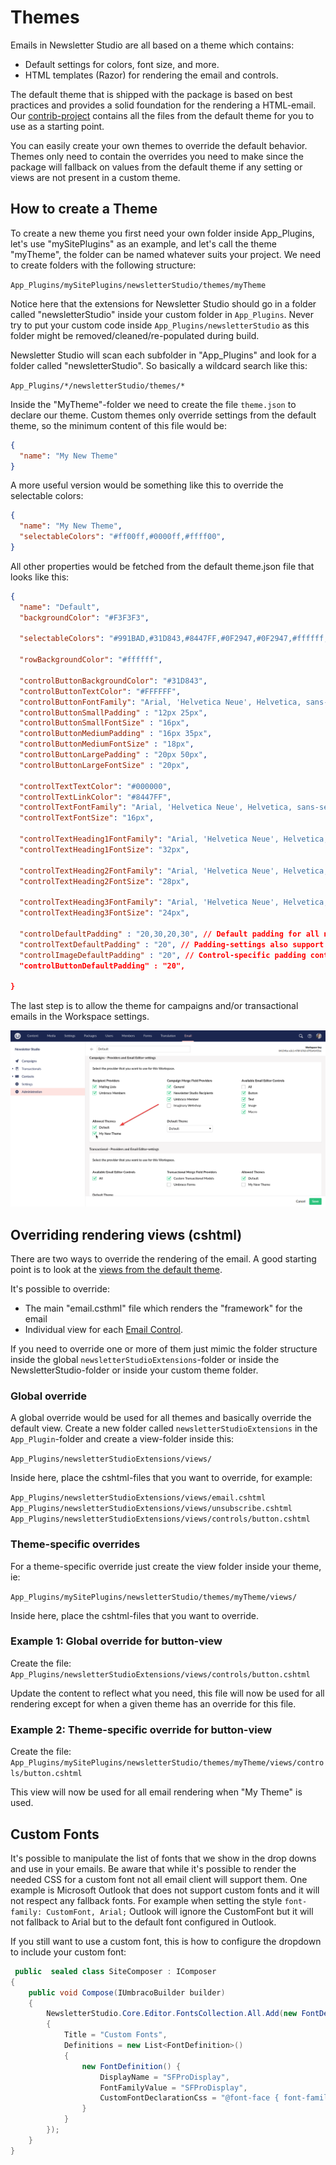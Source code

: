 # Themes

Emails in Newsletter Studio are all based on a theme which contains:

* Default settings for colors, font size, and more.
* HTML templates (Razor) for rendering the email and controls.

The default theme that is shipped with the package is based on best practices and provides a solid foundation for the rendering a HTML-email. Our [contrib-project](https://github.com/enkelmedia/NewsletterStudioContrib/tree/master) contains all the files from the default theme for you to use as a starting point.

You can easily create your own themes to override the default behavior. Themes only need to contain the overrides you need to make since the package will fallback on values from the default theme if any setting or views are not present in a custom theme.

## How to create a Theme
To create a new theme you first need your own folder inside App_Plugins, let's use "mySitePlugins" as an example, and let's call the theme "myTheme", the folder can be named whatever suits your project. We need to create folders with the following structure:

`App_Plugins/mySitePlugins/newsletterStudio/themes/myTheme`

Notice here that the extensions for Newsletter Studio should go in a folder called "newsletterStudio" inside your custom folder in `App_Plugins`. Never try to put your custom code inside `App_Plugins/newsletterStudio` as this folder might be removed/cleaned/re-populated during build.

Newsletter Studio will scan each subfolder in "App_Plugins" and look for a folder called "newsletterStudio". So basically a wildcard search like this:

`App_Plugins/*/newsletterStudio/themes/*`

Inside the "MyTheme"-folder we need to create the file `theme.json` to declare our theme. Custom themes only override settings from the default theme, so the minimum content of this file would be:

```json
{
  "name": "My New Theme"
}
```

A more useful version would be something like this to override the selectable colors:

```json
{
  "name": "My New Theme",
  "selectableColors": "#ff00ff,#0000ff,#ffff00",
}
```

All other properties would be fetched from the default theme.json file that looks like this:

```json
{
  "name": "Default",
  "backgroundColor": "#F3F3F3",

  "selectableColors": "#991BAD,#31D843,#8447FF,#0F2947,#0F2947,#ffffff,#000000",

  "rowBackgroundColor": "#ffffff",

  "controlButtonBackgroundColor": "#31D843",
  "controlButtonTextColor": "#FFFFFF",
  "controlButtonFontFamily": "Arial, 'Helvetica Neue', Helvetica, sans-serif",
  "controlButtonSmallPadding" : "12px 25px",
  "controlButtonSmallFontSize" : "16px",
  "controlButtonMediumPadding" : "16px 35px",
  "controlButtonMediumFontSize" : "18px",
  "controlButtonLargePadding" : "20px 50px",
  "controlButtonLargeFontSize" : "20px",

  "controlTextTextColor": "#000000",
  "controlTextLinkColor": "#8447FF",
  "controlTextFontFamily": "Arial, 'Helvetica Neue', Helvetica, sans-serif",
  "controlTextFontSize": "16px",

  "controlTextHeading1FontFamily": "Arial, 'Helvetica Neue', Helvetica, sans-serif",
  "controlTextHeading1FontSize": "32px",

  "controlTextHeading2FontFamily": "Arial, 'Helvetica Neue', Helvetica, sans-serif",
  "controlTextHeading2FontSize": "28px",

  "controlTextHeading3FontFamily": "Arial, 'Helvetica Neue', Helvetica, sans-serif",
  "controlTextHeading3FontSize": "24px",

  "controlDefaultPadding" : "20,30,20,30", // Default padding for all new controls
  "controlTextDefaultPadding" : "20", // Padding-settings also support single value
  "controlImageDefaultPadding" : "20", // Control-specific padding control{ControlAlias}DefaultPadding
  "controlButtonDefaultPadding" : "20",
  
}
```

The last step is to allow the theme for campaigns and/or transactional emails in the Workspace settings.

![Allow theme in Workspace settings](/media/administration--allow-theme.png)

## Overriding rendering views (cshtml)
There are two ways to override the rendering of the email. A good starting point is to look at the [views from the default theme](https://github.com/enkelmedia/NewsletterStudioContrib/tree/master/Newsletter%20Studio%20V12/Default-Theme). 

It's possible to override:
* The main "email.csthml" file which renders the "framework" for the email
* Individual view for each [Email Control](../develop/email-control.md).

If you need to override one or more of them just mimic the folder structure inside the global `newsletterStudioExtensions`-folder or inside the NewsletterStudio-folder or inside your custom theme folder.

### Global override
A global override would be used for all themes and basically override the default view. Create a new folder called `newsletterStudioExtensions` in the `App_Plugin`-folder and create a view-folder inside this: 

`App_Plugins/newsletterStudioExtensions/views/`

Inside here, place the cshtml-files that you want to override, for example:

`App_Plugins/newsletterStudioExtensions/views/email.cshtml`
`App_Plugins/newsletterStudioExtensions/views/unsubscribe.cshtml`
`App_Plugins/newsletterStudioExtensions/views/controls/button.cshtml`

### Theme-specific overrides
For a theme-specific override just create the view folder inside your theme, ie:

`App_Plugins/mySitePlugins/newsletterStudio/themes/myTheme/views/`

Inside here, place the cshtml-files that you want to override.

### Example 1: Global override for button-view
Create the file:
`App_Plugins/newsletterStudioExtensions/views/controls/button.cshtml`

Update the content to reflect what you need, this file will now be used for all rendering except for when a given theme has an override for this file.

### Example 2: Theme-specific override for button-view
Create the file:
`App_Plugins/mySitePlugins/newsletterStudio/themes/myTheme/views/controls/button.cshtml`

This view will now be used for all email rendering when "My Theme" is used.

## Custom Fonts
It's possible to manipulate the list of fonts that we show in the drop downs and use in your emails. Be aware that while it's possible to render the needed CSS for a custom font not all email client will support them. One example is Microsoft Outlook that does not support custom fonts and it will not respect any fallback fonts. For example when setting the style `font-family: CustomFont, Arial;` Outlook will ignore the CustomFont but it will not fallback to Arial but to the default font configured in Outlook.

If you still want to use a custom font, this is how to configure the dropdown to include your custom font:

```csharp
 public  sealed class SiteComposer : IComposer
{
    public void Compose(IUmbracoBuilder builder)
    {
        NewsletterStudio.Core.Editor.FontsCollection.All.Add(new FontDefinitionGroup()
        {
            Title = "Custom Fonts",
            Definitions = new List<FontDefinition>()
            {
                new FontDefinition() {
                    DisplayName = "SFProDisplay",
                    FontFamilyValue = "SFProDisplay",
                    CustomFontDeclarationCss = "@font-face { font-family: 'SFProDisplay'; src: url('https://www.mysite.com/fonts/SFProDisplay-Bold.woff2') format('woff'); font-weight: normal; font-style: normal; }"
                }
            }
        });
    }
}
```